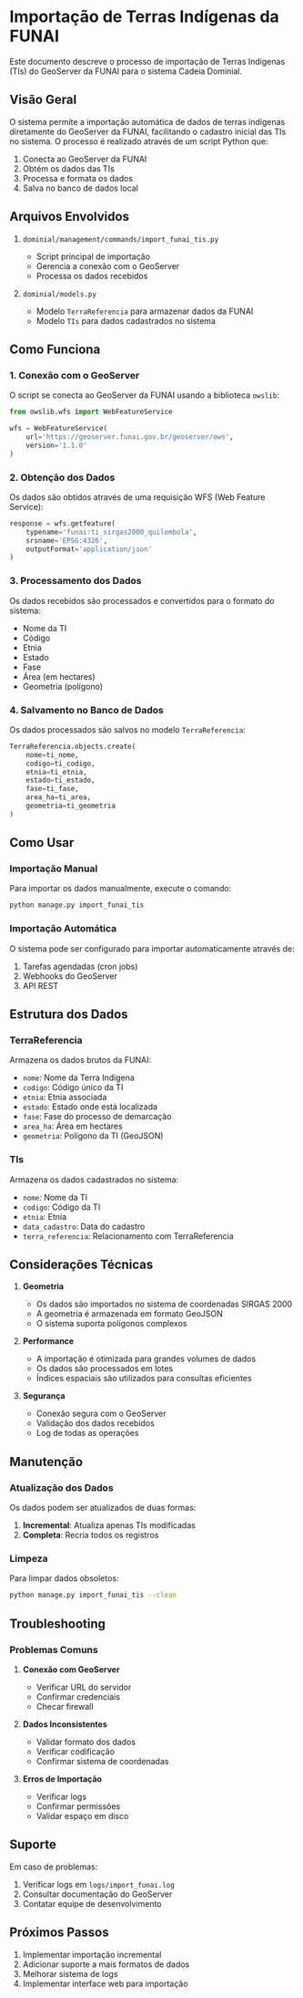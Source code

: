 # Importação de Terras Indígenas da FUNAI

Este documento descreve o processo de importação de Terras Indígenas (TIs) do GeoServer da FUNAI para o sistema Cadeia Dominial.

## Visão Geral

O sistema permite a importação automática de dados de terras indígenas diretamente do GeoServer da FUNAI, facilitando o cadastro inicial das TIs no sistema. O processo é realizado através de um script Python que:

1. Conecta ao GeoServer da FUNAI
2. Obtém os dados das TIs
3. Processa e formata os dados
4. Salva no banco de dados local

## Arquivos Envolvidos

1. `dominial/management/commands/import_funai_tis.py`
   - Script principal de importação
   - Gerencia a conexão com o GeoServer
   - Processa os dados recebidos

2. `dominial/models.py`
   - Modelo `TerraReferencia` para armazenar dados da FUNAI
   - Modelo `TIs` para dados cadastrados no sistema

## Como Funciona

### 1. Conexão com o GeoServer

O script se conecta ao GeoServer da FUNAI usando a biblioteca `owslib`:

```python
from owslib.wfs import WebFeatureService

wfs = WebFeatureService(
    url='https://geoserver.funai.gov.br/geoserver/ows',
    version='1.1.0'
)
```

### 2. Obtenção dos Dados

Os dados são obtidos através de uma requisição WFS (Web Feature Service):

```python
response = wfs.getfeature(
    typename='funai:ti_sirgas2000_quilombola',
    srsname='EPSG:4326',
    outputFormat='application/json'
)
```

### 3. Processamento dos Dados

Os dados recebidos são processados e convertidos para o formato do sistema:

- Nome da TI
- Código
- Etnia
- Estado
- Fase
- Área (em hectares)
- Geometria (polígono)

### 4. Salvamento no Banco de Dados

Os dados processados são salvos no modelo `TerraReferencia`:

```python
TerraReferencia.objects.create(
    nome=ti_nome,
    codigo=ti_codigo,
    etnia=ti_etnia,
    estado=ti_estado,
    fase=ti_fase,
    area_ha=ti_area,
    geometria=ti_geometria
)
```

## Como Usar

### Importação Manual

Para importar os dados manualmente, execute o comando:

```bash
python manage.py import_funai_tis
```

### Importação Automática

O sistema pode ser configurado para importar automaticamente através de:

1. Tarefas agendadas (cron jobs)
2. Webhooks do GeoServer
3. API REST

## Estrutura dos Dados

### TerraReferencia

Armazena os dados brutos da FUNAI:

- `nome`: Nome da Terra Indígena
- `codigo`: Código único da TI
- `etnia`: Etnia associada
- `estado`: Estado onde está localizada
- `fase`: Fase do processo de demarcação
- `area_ha`: Área em hectares
- `geometria`: Polígono da TI (GeoJSON)

### TIs

Armazena os dados cadastrados no sistema:

- `nome`: Nome da TI
- `codigo`: Código da TI
- `etnia`: Etnia
- `data_cadastro`: Data do cadastro
- `terra_referencia`: Relacionamento com TerraReferencia

## Considerações Técnicas

1. **Geometria**
   - Os dados são importados no sistema de coordenadas SIRGAS 2000
   - A geometria é armazenada em formato GeoJSON
   - O sistema suporta polígonos complexos

2. **Performance**
   - A importação é otimizada para grandes volumes de dados
   - Os dados são processados em lotes
   - Índices espaciais são utilizados para consultas eficientes

3. **Segurança**
   - Conexão segura com o GeoServer
   - Validação dos dados recebidos
   - Log de todas as operações

## Manutenção

### Atualização dos Dados

Os dados podem ser atualizados de duas formas:

1. **Incremental**: Atualiza apenas TIs modificadas
2. **Completa**: Recria todos os registros

### Limpeza

Para limpar dados obsoletos:

```bash
python manage.py import_funai_tis --clean
```

## Troubleshooting

### Problemas Comuns

1. **Conexão com GeoServer**
   - Verificar URL do servidor
   - Confirmar credenciais
   - Checar firewall

2. **Dados Inconsistentes**
   - Validar formato dos dados
   - Verificar codificação
   - Confirmar sistema de coordenadas

3. **Erros de Importação**
   - Verificar logs
   - Confirmar permissões
   - Validar espaço em disco

## Suporte

Em caso de problemas:

1. Verificar logs em `logs/import_funai.log`
2. Consultar documentação do GeoServer
3. Contatar equipe de desenvolvimento

## Próximos Passos

1. Implementar importação incremental
2. Adicionar suporte a mais formatos de dados
3. Melhorar sistema de logs
4. Implementar interface web para importação 